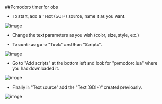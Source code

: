##Pomodoro timer for obs


- To start, add a "Text (GDI+) source, name it as you want.

![image](https://user-images.githubusercontent.com/48654473/116234177-8b402a00-a75c-11eb-92dc-42593b631a7e.png)


 - Change the text parameters as you wish (color, size, style, etc.)
 
 - To continue go to "Tools" and then "Scripts".
 
 ![image](https://user-images.githubusercontent.com/48654473/116234860-6bf5cc80-a75d-11eb-81c5-b45a17980c2c.png)


- Go to "Add scripts" at the bottom left and look for "pomodoro.lua" where you had downloaded it. 

![image](https://user-images.githubusercontent.com/48654473/116235024-a2334c00-a75d-11eb-930c-b84a9180907c.png)


- Finally in "Text source" add the "Text (GDI+)" created previously.

![image](https://user-images.githubusercontent.com/48654473/116236521-71ecad00-a75f-11eb-80c2-43dca048f2ca.png)
